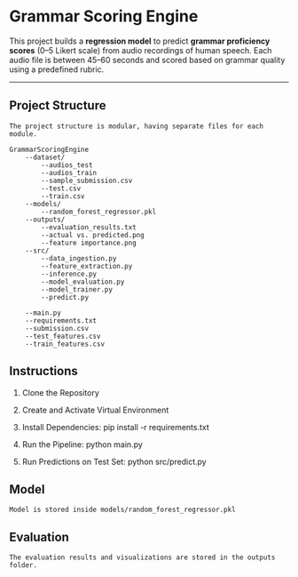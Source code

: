 
# Grammar Scoring Engine

This project builds a **regression model** to predict **grammar proficiency scores** (0–5 Likert scale) from audio recordings of human speech. Each audio file is between 45–60 seconds and scored based on grammar quality using a predefined rubric.

---
## Project Structure
    The project structure is modular, having separate files for each module.
    
    GrammarScoringEngine
        --dataset/
            --audios_test
            --audios_train
            --sample_submission.csv
            --test.csv
            --train.csv
        --models/
            --random_forest_regressor.pkl
        --outputs/
            --evaluation_results.txt
            --actual vs. predicted.png
            --feature importance.png
        --src/
            --data_ingestion.py
            --feature_extraction.py
            --inference.py
            --model_evaluation.py
            --model_trainer.py
            --predict.py
        
        --main.py
        --requirements.txt
        --submission.csv
        --test_features.csv
        --train_features.csv


## Instructions

1. Clone the Repository

2. Create and Activate Virtual Environment

3. Install Dependencies:
    pip install -r requirements.txt

4. Run the Pipeline:
    python main.py

5. Run Predictions on Test Set:
    python src/predict.py


## Model
    Model is stored inside models/random_forest_regressor.pkl

## Evaluation
    The evaluation results and visualizations are stored in the outputs folder.




